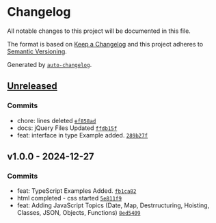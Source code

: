 # Changelog

All notable changes to this project will be documented in this file.

The format is based on [Keep a Changelog](https://keepachangelog.com/en/1.0.0/)
and this project adheres to [Semantic Versioning](https://semver.org/spec/v2.0.0.html).

Generated by [`auto-changelog`](https://github.com/CookPete/auto-changelog).

## [Unreleased](https://github.com/arpan-maruti/Training/compare/v1.0.0...HEAD)

### Commits

- chore: lines deleted [`ef858ad`](https://github.com/arpan-maruti/Training/commit/ef858ad8da2d8d08dc37e41a718e4bc6be57f25c)
- docs: jQuery Files Updated [`ffdb15f`](https://github.com/arpan-maruti/Training/commit/ffdb15f975efd3d663955790bd815412d48acad5)
- feat: interface in type Example added. [`289b27f`](https://github.com/arpan-maruti/Training/commit/289b27f95d7df33d43db83cc970b97f87710d9e3)

## v1.0.0 - 2024-12-27

### Commits

- feat: TypeScript Examples Added. [`fb1ca82`](https://github.com/arpan-maruti/Training/commit/fb1ca821906dd4219468a9aeeefb3b159967ada4)
- html completed - css started [`5e811f9`](https://github.com/arpan-maruti/Training/commit/5e811f93df006e13012f7a2a15c0fc5f744dd6b2)
- feat: Adding JavaScript Topics (Date, Map, Destrructuring, Hoisting, Classes, JSON, Objects, Functions) [`8ed5409`](https://github.com/arpan-maruti/Training/commit/8ed5409dea865413b32589ac1a815ac2dc06ff42)
